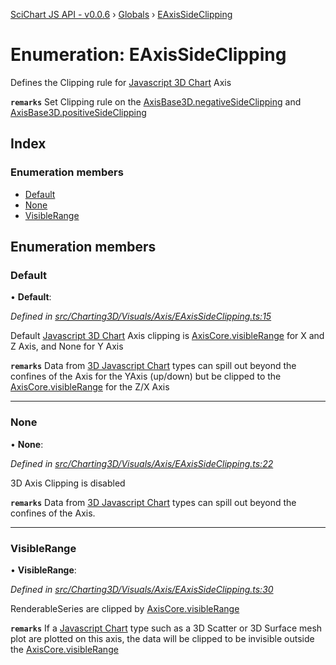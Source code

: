 [SciChart JS API - v0.0.6](../README.md) › [Globals](../globals.md) › [EAxisSideClipping](eaxissideclipping.md)

# Enumeration: EAxisSideClipping

Defines the Clipping rule for [Javascript 3D Chart](https://www.scichart.com/javascript-chart-features) Axis

**`remarks`** 
Set Clipping rule on the [AxisBase3D.negativeSideClipping](../classes/axisbase3d.md#negativesideclipping) and [AxisBase3D.positiveSideClipping](../classes/axisbase3d.md#positivesideclipping)

## Index

### Enumeration members

* [Default](eaxissideclipping.md#default)
* [None](eaxissideclipping.md#none)
* [VisibleRange](eaxissideclipping.md#visiblerange)

## Enumeration members

###  Default

• **Default**:

*Defined in [src/Charting3D/Visuals/Axis/EAxisSideClipping.ts:15](https://github.com/ABTSoftware/SciChart.Dev/blob/34ff3115c2/Web/src/SciChart/src/Charting3D/Visuals/Axis/EAxisSideClipping.ts#L15)*

Default [Javascript 3D Chart](https://www.scichart.com/javascript-chart-features) Axis clipping is
[AxisCore.visibleRange](../classes/axiscore.md#visiblerange) for X and Z Axis, and None for Y Axis

**`remarks`** 
Data from [3D Javascript Chart](https://www.scichart.com/javascript-chart-features) types can spill
out beyond the confines of the Axis for the YAxis (up/down)
but be clipped to the [AxisCore.visibleRange](../classes/axiscore.md#visiblerange) for the Z/X Axis

___

###  None

• **None**:

*Defined in [src/Charting3D/Visuals/Axis/EAxisSideClipping.ts:22](https://github.com/ABTSoftware/SciChart.Dev/blob/34ff3115c2/Web/src/SciChart/src/Charting3D/Visuals/Axis/EAxisSideClipping.ts#L22)*

3D Axis Clipping is disabled

**`remarks`** 
Data from [3D Javascript Chart](https://www.scichart.com/javascript-chart-features)
types can spill out beyond the confines of the Axis.

___

###  VisibleRange

• **VisibleRange**:

*Defined in [src/Charting3D/Visuals/Axis/EAxisSideClipping.ts:30](https://github.com/ABTSoftware/SciChart.Dev/blob/34ff3115c2/Web/src/SciChart/src/Charting3D/Visuals/Axis/EAxisSideClipping.ts#L30)*

RenderableSeries are clipped by [AxisCore.visibleRange](../classes/axiscore.md#visiblerange)

**`remarks`** 
If a [Javascript Chart](https://www.scichart.com/javascript-chart-features) type such as a
3D Scatter or 3D Surface mesh plot are plotted on this axis,
the data will be clipped to be invisible outside the [AxisCore.visibleRange](../classes/axiscore.md#visiblerange)
